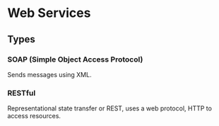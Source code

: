 # Web Services

## Types

### SOAP (Simple Object Access Protocol)

Sends messages using XML.  

### RESTful

Representational state transfer or REST, uses a web protocol, HTTP to access resources.  

